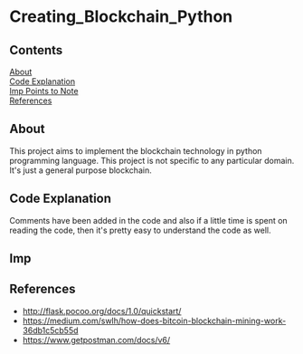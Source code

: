 # Creating_Blockchain_Python

## Contents
  
[About](#about)  
[Code Explanation]()  
[Imp Points to Note](#imp)  
[References](#references)  

## About  
This project aims to implement the blockchain technology in python programming language. This project is not specific to any particular domain. It's just a general purpose blockchain. 

## Code Explanation
Comments have been added in the code and also if a little time is spent on reading the code, then it's pretty easy to understand the code as well.

## Imp


## References

* <http://flask.pocoo.org/docs/1.0/quickstart/>
* <https://medium.com/swlh/how-does-bitcoin-blockchain-mining-work-36db1c5cb55d>
* <https://www.getpostman.com/docs/v6/>
